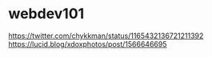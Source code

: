 # webdev101
https://twitter.com/chykkman/status/1165432136721211392
https://lucid.blog/xdoxphotos/post/1566646695
